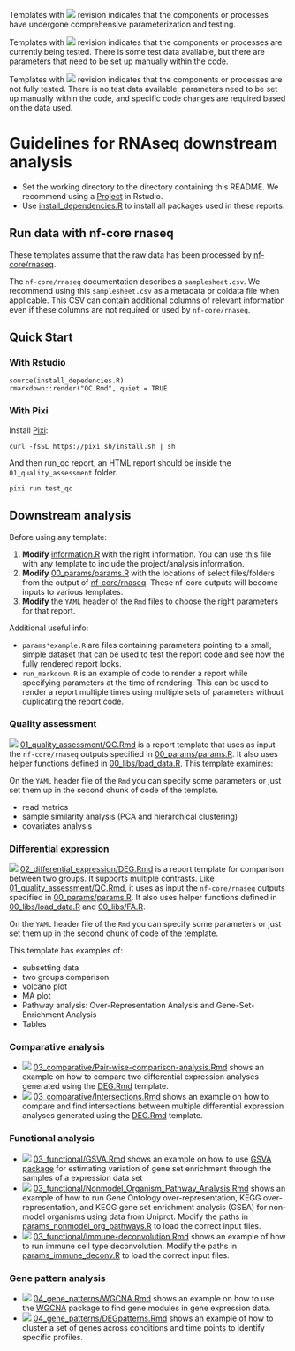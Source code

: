 
Templates with ![](https://img.shields.io/badge/status-stable-green) revision indicates that the components or processes have undergone comprehensive parameterization and testing.

Templates with ![](https://img.shields.io/badge/status-alpha-yellow) revision indicates that the components or processes are currently being tested. There is some test data available, but there are parameters that need to be set up manually within the code.

Templates with ![](https://img.shields.io/badge/status-draft-grey) revision indicates that the components or processes are not fully tested. There is no test data available, parameters need to be set up manually within the code, and specific code changes are required based on the data used.

# Guidelines for RNAseq downstream analysis

- Set the working directory to the directory containing this README. We recommend using a [Project](https://support.posit.co/hc/en-us/articles/200526207-Using-RStudio-Projects) in Rstudio.
- Use [install_dependencies.R](install_dependencies.R) to install all packages used in these reports.

## Run data with nf-core rnaseq

These templates assume that the raw data has been processed by [nf-core/rnaseq](https://nf-co.re/rnaseq/3.14.0/docs/usage).

The `nf-core/rnaseq` documentation describes a `samplesheet.csv`. We recommend using this `samplesheet.csv` as a metadata or coldata file when applicable. This CSV can contain additional columns of relevant information even if these columns are not required or used by `nf-core/rnaseq`.

## Quick Start

### With Rstudio

```
source(install_depedencies.R)
rmarkdown::render("QC.Rmd", quiet = TRUE
```

### With Pixi

Install [Pixi](https://pixi.sh/latest/):

```
curl -fsSL https://pixi.sh/install.sh | sh
```

And then run_qc report, an HTML report should be inside the `01_quality_assessment` folder.
```
pixi run test_qc
```

## Downstream analysis

Before using any template:
1. **Modify** [information.R](information.R) with the right information. You can use this file with any template to include the project/analysis information.
2. **Modify** [00_params/params.R](00_params/params.R) with the locations of select files/folders from the output of [nf-core/rnaseq](https://nf-co.re/rnaseq/3.14.0/docs/output). These nf-core outputs will become inputs to various templates.
3. **Modify** the `YAML` header of the `Rmd` files to choose the right parameters for that report.

Additional useful info:
- `params*example.R` are files containing parameters pointing to a small, simple dataset that can be used to test the report code and see how the fully rendered report looks.
- `run_markdown.R` is an example of code to render a report while specifying parameters at the time of rendering. This can be used to render a report multiple times using multiple sets of parameters without duplicating the report code. 

### Quality assessment

![](https://img.shields.io/badge/status-stable-green) [01_quality_assessment/QC.Rmd](01_quality_assessment/QC.Rmd) is a report template that uses as input the `nf-core/rnaseq` outputs specified in  [00_params/params.R](00_params/params.R). It also uses helper functions defined in [00_libs/load_data.R](00_libs/load_data.R). This template examines:

On the `YAML` header file of the `Rmd` you can specify some parameters or just set them up in the second chunk of code of the template. 

- read metrics
- sample similarity analysis (PCA and hierarchical clustering)
- covariates analysis
  
### Differential expression

![](https://img.shields.io/badge/status-stable-green) [02_differential_expression/DEG.Rmd](02_differential_expression/DEG.Rmd) is a report template for comparison between two groups. It supports multiple contrasts. Like [01_quality_assessment/QC.Rmd](01_quality_assessment/QC.Rmd), it uses as input the `nf-core/rnaseq` outputs specified in [00_params/params.R](00_params/params.R). It also uses helper functions defined in [00_libs/load_data.R](00_libs/load_data.R) and [00_libs/FA.R](00_libs/FA.R).

On the `YAML` header file of the `Rmd` you can specify some parameters or just set them up in the second chunk of code of the template. 

This template has examples of:

- subsetting data
- two groups comparison
- volcano plot
- MA plot
- Pathway analysis: Over-Representation Analysis and Gene-Set-Enrichment Analysis
- Tables

### Comparative analysis

- ![](https://img.shields.io/badge/status-alpha-yellow) [03_comparative/Pair-wise-comparison-analysis.Rmd](03_comparative/Pair-wise-comparison-analysis.Rmd) shows an example on how to compare two differential expression analyses generated using the [DEG.Rmd](02_differential_expression/DEG.Rmd) template.
- ![](https://img.shields.io/badge/status-alpha-yellow)  [03_comparative/Intersections.Rmd](03_comparative/Intersections.Rmd) shows an example on how to compare and find intersections between multiple differential expression analyses generated using the [DEG.Rmd](02_differential_expression/DEG.Rmd) template.

### Functional analysis

- ![](https://img.shields.io/badge/status-draft-grey) [03_functional/GSVA.Rmd](03_functional/GSVA.Rmd) shows an example on how to use [GSVA package](https://bioconductor.org/packages/release/bioc/html/GSVA.html) for estimating variation of gene set enrichment through the samples of a expression data set
- ![](https://img.shields.io/badge/status-draft-grey)  [03_functional/Nonmodel_Organism_Pathway_Analysis.Rmd](03_functional/Nonmodel_Organism_Pathway_Analysis.Rmd) shows an example of how to run Gene Ontology over-representation, KEGG over-representation, and KEGG gene set enrichment analysis (GSEA) for non-model organisms using data from Uniprot. Modify the paths in [params_nonmodel_org_pathways.R](params_nonmodel_org_pathways.R) to load the correct input files.
- ![](https://img.shields.io/badge/status-draft-grey)  [03_functional/Immune-deconvolution.Rmd](03_functional/Immune-deconvolution.Rmd) shows an example of how to run immune cell type deconvolution. Modify the paths in [params_immune_deconv.R](params_immune_deconv.R) to load the correct input files.

### Gene pattern analysis

- ![](https://img.shields.io/badge/status-alpha-yellow) [04_gene_patterns/WGCNA.Rmd](04_gene_patterns/WGCNA.Rmd) shows an example on how to use the [WGCNA](https://cran.r-project.org/web/packages/WGCNA/index.html) package to find gene modules in gene expression data.
- ![](https://img.shields.io/badge/status-alpha-yellow) [04_gene_patterns/DEGpatterns.Rmd](04_gene_patterns/DEGpatterns.Rmd) shows an example of how to cluster a set of genes across conditions and time points to identify specific profiles.



